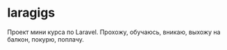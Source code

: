 # laragigs

Проект мини курса по Laravel. Прохожу, обучаюсь, вникаю, выхожу на балкон, покурю, поплачу.